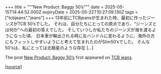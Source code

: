 +++
title = """New Product: Baggy 50’s"""
date = 2025-05-15T14:44:52.000Z
expiryDate = 2025-05-22T10:27:09.130Z
tags = ["tcbjeans","jeans"]
+++
13年前にTCBjeansが生まれた時、最初に作ったジーンズがTCB 50’sでした。 それは、自分たちにとっての原点であり、“ジーンズとは何か”への最初の答えでした。 そしていつしか私たちのジーンズが海を渡るようになった頃、 日本車が輸出される時に左ハンドルに変わるように、海外の方にもフィットしやすいようにと考えて生まれたのがSlim50’sでした。 そんな50’sは、私にとっては北極星のような存在 \[…\]

The post [New Product: Baggy 50’s](http://tcbjeans.com/2025/05/15/52435) first appeared on [TCB jeans](http://tcbjeans.com).

[[source]](http://tcbjeans.com/2025/05/15/52435)
